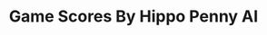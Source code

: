 ---
title: Game Scores By Hippo Penny AI
layout: scoredetail
permalink: /meta-score/stardew-valley
header:
  teaser: /assets/images/stardew-valley.jpg
  video:
    id: FmxWZaXGmQA
    provider: youtube
---